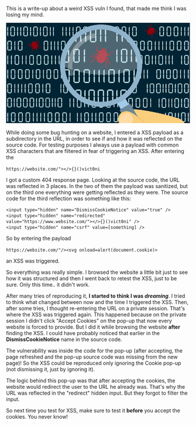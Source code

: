 
This is a write-up about a weird XSS vuln I found, that made me think I was losing my mind.

![bug hunting](../images/bug.png)

While doing some bug hunting on a website, I entered a XSS payload as a subdirectory in the URL, in order to see if and how it was reflected on the source code. For testing purposes I always use a payload with common XSS characters that are filtered in fear of triggering an XSS. After entering the

``https://website.com/"></>{}()vict0ni``

I got a custom 404 response page. Looking at the source code, the URL was reflected in 3 places. In the two of them the payload was sanitized, but on the third one everything were getting reflected as they were. The source code for the third reflection was something like this:

```
<input type="hidden" name="DismissCookieNotice" value="true" />
<input type="hidden" name="redirected" value="https://www.website.com/"></>{}()vict0ni" />
<input type="hidden" name="csrf" value=[something] />
```
So by entering the payload 

```https://website.com/"/><svg onload=alert(document.cookie)>``` 

an XSS was triggered.

So everything was really simple. I browsed the website a little bit just to see how it was structured and then I went back to retest the XSS, just to be sure. Only this time.. it didn't work.

After many tries of reproducing it, **I started to think I was *dreaming***. I tried to think what changed between now and the time I triggered the XSS. 
Then, after some tries, I thought re-entering the URL on a private session. That's where the XSS was triggered again. This happened because on the private session I didn't click "Accept Cookies" on the pop-up that now every website is forced to provide. But I did it while browsing the website **after** finding the XSS. I could have probably noticed that earlier in the **DismissCookieNotice** name in the source code.

The vulnerability was inside the code for the pop-up (after accepting, the page refreshed and the pop-up source code was missing from the new page)! So the XSS could be reproduced only ignoring the Cookie pop-up (not dismissing it, just by ignoring it).

The logic behind this pop-up was that after accepting the cookies, the website would redirect the user to the URL he already was. That's why the URL was reflected in the "redirect" hidden input. But they forgot to filter the input.

So next time you test for XSS, make sure to test it **before** you accept the cookies. You never know!
